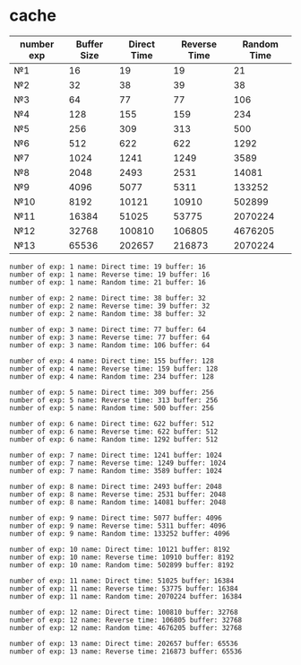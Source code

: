 # cache
 
|   number exp  | Buffer Size   | Direct Time   | Reverse Time  | Random Time   |
| ------------- | ------------- | ------------- | ------------- | ------------- |
| №1            | 16            | 19            | 19            | 21            |
| №2            | 32            | 38            | 39            | 38            |
| №3            | 64            | 77            | 77            | 106           |
| №4            | 128           | 155           | 159           | 234           |
| №5            | 256           | 309           | 313           | 500           |
| №6            | 512           | 622           | 622           | 1292          |
| №7            | 1024          | 1241          | 1249          | 3589          |
| №8            | 2048          | 2493          | 2531          | 14081         |
| №9            | 4096          | 5077          | 5311          | 133252        |
| №10           | 8192          | 10121         | 10910         | 502899        |
| №11           | 16384         | 51025         | 53775         | 2070224       |
| №12           | 32768         | 100810        | 106805        | 4676205       |
| №13           | 65536         | 202657        | 216873        | 2070224       |



```
number of exp: 1 name: Direct time: 19 buffer: 16
number of exp: 1 name: Reverse time: 19 buffer: 16
number of exp: 1 name: Random time: 21 buffer: 16

number of exp: 2 name: Direct time: 38 buffer: 32
number of exp: 2 name: Reverse time: 39 buffer: 32
number of exp: 2 name: Random time: 38 buffer: 32

number of exp: 3 name: Direct time: 77 buffer: 64
number of exp: 3 name: Reverse time: 77 buffer: 64
number of exp: 3 name: Random time: 106 buffer: 64

number of exp: 4 name: Direct time: 155 buffer: 128
number of exp: 4 name: Reverse time: 159 buffer: 128
number of exp: 4 name: Random time: 234 buffer: 128

number of exp: 5 name: Direct time: 309 buffer: 256
number of exp: 5 name: Reverse time: 313 buffer: 256
number of exp: 5 name: Random time: 500 buffer: 256

number of exp: 6 name: Direct time: 622 buffer: 512
number of exp: 6 name: Reverse time: 622 buffer: 512
number of exp: 6 name: Random time: 1292 buffer: 512

number of exp: 7 name: Direct time: 1241 buffer: 1024
number of exp: 7 name: Reverse time: 1249 buffer: 1024
number of exp: 7 name: Random time: 3589 buffer: 1024

number of exp: 8 name: Direct time: 2493 buffer: 2048
number of exp: 8 name: Reverse time: 2531 buffer: 2048
number of exp: 8 name: Random time: 14081 buffer: 2048

number of exp: 9 name: Direct time: 5077 buffer: 4096
number of exp: 9 name: Reverse time: 5311 buffer: 4096
number of exp: 9 name: Random time: 133252 buffer: 4096

number of exp: 10 name: Direct time: 10121 buffer: 8192
number of exp: 10 name: Reverse time: 10910 buffer: 8192
number of exp: 10 name: Random time: 502899 buffer: 8192

number of exp: 11 name: Direct time: 51025 buffer: 16384
number of exp: 11 name: Reverse time: 53775 buffer: 16384
number of exp: 11 name: Random time: 2070224 buffer: 16384

number of exp: 12 name: Direct time: 100810 buffer: 32768
number of exp: 12 name: Reverse time: 106805 buffer: 32768
number of exp: 12 name: Random time: 4676205 buffer: 32768

number of exp: 13 name: Direct time: 202657 buffer: 65536
number of exp: 13 name: Reverse time: 216873 buffer: 65536
```
